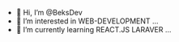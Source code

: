 - 👋 Hi, I’m @BeksDev
- 👀 I’m interested in WEB-DEVELOPMENT ...
- 🌱 I’m currently learning REACT.JS LARAVER  ...
